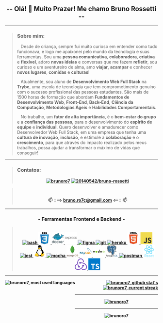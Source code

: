 <div style="display:inline_block" align="center">

<h2><strong>-- Olá! 👋 Muito Prazer! Me chamo Bruno Rossetti --</strong></h2>

</div>

---
<div style="display:inline_block" align="start">

> <h3 align="left"><strong>Sobre mim:</strong></h3>
> 
> <p>&nbsp;&nbsp; Desde de criança, sempre fui muito curioso em entender como tudo funcionava, e logo me apaixonei pelo mundo da tecnologia e suas ferramentas. Sou uma <strong>pessoa comunicativa</strong>, <strong>colaboradora</strong>, <strong>criativa</strong> e <strong>flexível</strong>, adoro <strong>novas ideias</strong> e conversas que me fazem <strong>refletir</strong>, sou curioso e um aventureiro de alma, amo <strong>viajar</strong>, <strong>acampar</strong> e conhecer <strong>novos lugares</strong>, <strong>comidas</strong> e <strong>culturas</strong>!</p>
> <p>&nbsp;&nbsp; Atualmente, sou aluno de <strong>Desenvolvimento Web Full Stack</strong> na <strong>Trybe</strong>, uma escola de tecnologia que tem comprometimento genuíno com o sucesso profissional das pessoas estudantes. São mais de 1500 horas de formação que abordam <strong>Fundamentos de Desenvolvimento Web</strong>, <strong>Front-End</strong>, <strong>Back-End</strong>, <strong>Ciência da Computação</strong>, <strong>Metodologias Ágeis</strong> e <strong>Habilidades Comportamentais</strong>.</p>
> <p>&nbsp;&nbsp; No trabalho, um <strong>fator de alta importância</strong>, é o <strong>bem-estar do grupo</strong> e a <strong>confiança das pessoas</strong>, para o desenvolvimento do <strong>espírito de equipe</strong> e <strong>individual</strong>. Quero desenvolver e amadurecer como Desenvolvedor Web Full Stack, em uma empresa que tenha uma <strong>cultura de inovação</strong>, <strong>inclusão</strong>, e estimule a <strong>colaboração</strong> e o <strong>crescimento</strong>, para que através do impacto realizado pelos meus trabalhos, possa ajudar a transformar o máximo de vidas que conseguir!</p>

</div>

---
<div style="display:inline_block" align="center">

> <h3 align="left"><strong>Contatos:</stong></h3>
> <a href="https://linkedin.com/in/brunoro7" target="blank"><img align="center" src="https://raw.githubusercontent.com/rahuldkjain/github-profile-readme-generator/master/src/images/icons/Social/linked-in-alt.svg" alt="brunoro7" height="30" width="40" /></a>
> <a href="https://stackoverflow.com/users/20140542/bruno-rossetti" target="blank"><img align="center" src="https://raw.githubusercontent.com/rahuldkjain/github-profile-readme-generator/master/src/images/icons/Social/stack-overflow.svg" alt="20140542/bruno-rossetti" height="30" width="40" /></a>

> </br>
>
> 📫 ===> **bruno.ro7c@gmail.com** <=== 📫

---

<div style="display:inline_block" align="center">

<h3 align="center"><strong>- Ferramentas Frontend e Backend -</strong></h3>

> </br>
> <a href="https://www.gnu.org/software/bash/" target="_blank" rel="noreferrer"> <img src="https://www.vectorlogo.zone/logos/gnu_bash/gnu_bash-icon.svg" alt="bash" width="40" height="40"/> </a> <a href="https://www.w3schools.com/css/" target="_blank" rel="noreferrer"> <img src="https://raw.githubusercontent.com/devicons/devicon/master/icons/css3/css3-original-wordmark.svg" alt="css3" width="40" height="40"/> </a> <a href="https://www.docker.com/" target="_blank" rel="noreferrer"> <img src="https://raw.githubusercontent.com/devicons/devicon/master/icons/docker/docker-original-wordmark.svg" alt="docker" width="40" height="40"/> </a> <a href="https://expressjs.com" target="_blank" rel="noreferrer"> <img src="https://raw.githubusercontent.com/devicons/devicon/master/icons/express/express-original-wordmark.svg" alt="express" width="40" height="40"/> </a> <a href="https://www.figma.com/" target="_blank" rel="noreferrer"> <img src="https://www.vectorlogo.zone/logos/figma/figma-icon.svg" alt="figma" width="40" height="40"/> </a> <a href="https://git-scm.com/" target="_blank" rel="noreferrer"> <img src="https://www.vectorlogo.zone/logos/git-scm/git-scm-icon.svg" alt="git" width="40" height="40"/> </a> <a href="https://heroku.com" target="_blank" rel="noreferrer"> <img src="https://www.vectorlogo.zone/logos/heroku/heroku-icon.svg" alt="heroku" width="40" height="40"/> </a> <a href="https://www.w3.org/html/" target="_blank" rel="noreferrer"> <img src="https://raw.githubusercontent.com/devicons/devicon/master/icons/html5/html5-original-wordmark.svg" alt="html5" width="40" height="40"/> </a> <a href="https://developer.mozilla.org/en-US/docs/Web/JavaScript" target="_blank" rel="noreferrer"> <img src="https://raw.githubusercontent.com/devicons/devicon/master/icons/javascript/javascript-original.svg" alt="javascript" width="40" height="40"/> </a> <a href="https://jestjs.io" target="_blank" rel="noreferrer"> <img src="https://www.vectorlogo.zone/logos/jestjsio/jestjsio-icon.svg" alt="jest" width="40" height="40"/> </a> <a href="https://www.linux.org/" target="_blank" rel="noreferrer"> <img src="https://raw.githubusercontent.com/devicons/devicon/master/icons/linux/linux-original.svg" alt="linux" width="40" height="40"/> </a> <a href="https://mochajs.org" target="_blank" rel="noreferrer"> <img src="https://www.vectorlogo.zone/logos/mochajs/mochajs-icon.svg" alt="mocha" width="40" height="40"/> </a> <a href="https://www.mongodb.com/" target="_blank" rel="noreferrer"> <img src="https://raw.githubusercontent.com/devicons/devicon/master/icons/mongodb/mongodb-original-wordmark.svg" alt="mongodb" width="40" height="40"/> </a> <a href="https://www.mysql.com/" target="_blank" rel="noreferrer"> <img src="https://raw.githubusercontent.com/devicons/devicon/master/icons/mysql/mysql-original-wordmark.svg" alt="mysql" width="40" height="40"/> </a> <a href="https://nodejs.org" target="_blank" rel="noreferrer"> <img src="https://raw.githubusercontent.com/devicons/devicon/master/icons/nodejs/nodejs-original-wordmark.svg" alt="nodejs" width="40" height="40"/> </a> <a href="https://www.postgresql.org" target="_blank" rel="noreferrer"> <img src="https://raw.githubusercontent.com/devicons/devicon/master/icons/postgresql/postgresql-original-wordmark.svg" alt="postgresql" width="40" height="40"/> </a> <a href="https://postman.com" target="_blank" rel="noreferrer"> <img src="https://www.vectorlogo.zone/logos/getpostman/getpostman-icon.svg" alt="postman" width="40" height="40"/> </a> <a href="https://reactjs.org/" target="_blank" rel="noreferrer"> <img src="https://raw.githubusercontent.com/devicons/devicon/master/icons/react/react-original-wordmark.svg" alt="react" width="40" height="40"/> </a> <a href="https://redux.js.org" target="_blank" rel="noreferrer"> <img src="https://raw.githubusercontent.com/devicons/devicon/master/icons/redux/redux-original.svg" alt="redux" width="40" height="40"/> </a> <a href="https://www.typescriptlang.org/" target="_blank" rel="noreferrer"> <img src="https://raw.githubusercontent.com/devicons/devicon/master/icons/typescript/typescript-original.svg" alt="typescript" width="40" height="40"/> </a> </p>
</div>

---
</div>

<div style="display:inline_block" align="center">

  <img align="left" height="400vh"  width="" src="https://github-readme-stats.vercel.app/api/top-langs/?username=brunoro7&langs_count=7&count_private=true&theme=tokyonight" alt="brunoro7, most used languages" />

  <div style="display:inline_block" align="right">
    <a href="https://github.com/brunoro7/github-readme-stats"><img height="" width="495vw"  src="https://github-readme-stats.vercel.app/api?username=brunoro7&count_private=true&show_icons=true&theme=tokyonight" alt="brunoro7, github stat's" /></a>
  </div>
  <div style="display:inline_block" align="right">
    <a href="https://github.com/brunoro7/github-readme-stats"><img height="" width="495vw" src="https://github-readme-streak-stats.herokuapp.com/?user=brunoro7&theme=tokyonight" alt="brunoro7, current streak" /></a>
  </div>
</div>

---
<div style="display:inline_block" align="center">
  <a href="https://github.com/ryo-ma/github-profile-trophy"><img width="630vh" src="https://github-profile-trophy.vercel.app/?username=brunoro7&theme=tokyonight" alt="brunoro7" /></a>
</div>

---
<div style="display:inline_block" align="center">

  <img src="https://komarev.com/ghpvc/?username=brunoro7&label=Profile%20views&color=0e75b6&style=flat" alt="brunoro7" />
</div>
